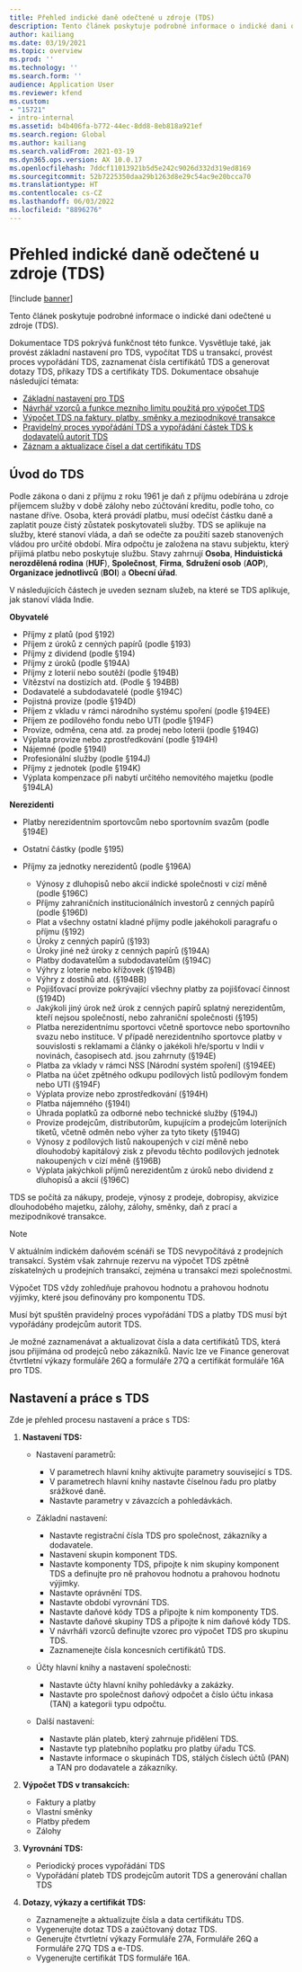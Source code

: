 ```yaml
---
title: Přehled indické daně odečtené u zdroje (TDS)
description: Tento článek poskytuje podrobné informace o indické dani odečtené u zdroje (TDS). Dokumentace TDS pokrývá funkčnost této funkce.
author: kailiang
ms.date: 03/19/2021
ms.topic: overview
ms.prod: ''
ms.technology: ''
ms.search.form: ''
audience: Application User
ms.reviewer: kfend
ms.custom:
- "15721"
- intro-internal
ms.assetid: b4b406fa-b772-44ec-8dd8-8eb818a921ef
ms.search.region: Global
ms.author: kailiang
ms.search.validFrom: 2021-03-19
ms.dyn365.ops.version: AX 10.0.17
ms.openlocfilehash: 7ddcf11013921b5d5e242c9026d332d319ed8169
ms.sourcegitcommit: 52b7225350daa29b1263d8e29c54ac9e20bcca70
ms.translationtype: HT
ms.contentlocale: cs-CZ
ms.lasthandoff: 06/03/2022
ms.locfileid: "8896276"
---
```

# <a name="indian-tax-deducted-at-source-tds-overview"></a>Přehled indické daně odečtené u zdroje (TDS)

[!include [banner](../includes/banner.md)]

Tento článek poskytuje podrobné informace o indické dani odečtené u zdroje (TDS).

Dokumentace TDS pokrývá funkčnost této funkce. Vysvětluje také, jak provést základní nastavení pro TDS, vypočítat TDS u transakcí, provést proces vypořádání TDS, zaznamenat čísla certifikátů TDS a generovat dotazy TDS, příkazy TDS a certifikáty TDS. Dokumentace obsahuje následující témata:

- [Základní nastavení pro TDS](apac-ind-TDS-TDS-ledger-accounts-setup.md)
- [Návrhář vzorců a funkce mezního limitu použitá pro výpočet TDS](apac-ind-TDS-Formula-designer.md)
- [Výpočet TDS na faktury, platby, směnky a mezipodnikové transakce](apac-ind-TDS-Calculate-TDS-on-invoices-using-journals.md)
- [Pravidelný proces vypořádání TDS a vypořádání částek TDS k dodavatelů autorit TDS](apac-ind-TDS-Run-the-periodic-TDS-settlement-process.md)
- [Záznam a aktualizace čísel a dat certifikátu TDS](apac-ind-TDS-Record-TDS-concession-certificate-numbers.md)

## <a name="introduction-to-tds"></a>Úvod do TDS

Podle zákona o dani z příjmu z roku 1961 je daň z příjmu odebírána u zdroje příjemcem služby v době zálohy nebo zúčtování kreditu, podle toho, co nastane dříve. Osoba, která provádí platbu, musí odečíst částku daně a zaplatit pouze čistý zůstatek poskytovateli služby. TDS se aplikuje na služby, které stanoví vláda, a daň se odečte za použití sazeb stanovených vládou pro určité období. Míra odpočtu je založena na stavu subjektu, který přijímá platbu nebo poskytuje službu. Stavy zahrnují **Osoba**, **Hinduistická nerozdělená rodina** (**HUF**), **Společnost**, **Firma**, **Sdružení osob** (**AOP**), **Organizace jednotlivců** (**BOI**) a **Obecní úřad**.

V následujících částech je uveden seznam služeb, na které se TDS aplikuje, jak stanoví vláda Indie.

**Obyvatelé**

- Příjmy z platů (pod §192)
- Příjem z úroků z cenných papírů (podle §193)
- Příjmy z dividend (podle §194)
- Příjmy z úroků (podle §194A)
- Příjmy z loterií nebo soutěží (podle §194B)
- Vítězství na dostizích atd. (Podle § 194BB)
- Dodavatelé a subdodavatelé (podle §194C)
- Pojistná provize (podle §194D)
- Příjem z vkladu v rámci národního systému spoření (podle §194EE)
- Příjem ze podílového fondu nebo UTI (podle §194F)
- Provize, odměna, cena atd. za prodej nebo loterii (podle §194G)
- Výplata provize nebo zprostředkování (podle §194H)
- Nájemné (podle §194I)
- Profesionální služby (podle §194J)
- Příjmy z jednotek (podle §194K)
- Výplata kompenzace při nabytí určitého nemovitého majetku (podle §194LA)

**Nerezidenti**

- Platby nerezidentním sportovcům nebo sportovním svazům (podle §194E)
- Ostatní částky (podle §195)
- Příjmy za jednotky nerezidentů (podle §196A)

    - Výnosy z dluhopisů nebo akcií indické společnosti v cizí měně (podle §196C)
    - Příjmy zahraničních institucionálních investorů z cenných papírů (podle §196D)
    - Plat a všechny ostatní kladné příjmy podle jakéhokoli paragrafu o příjmu (§192)
    - Úroky z cenných papírů (§193)
    - Úroky jiné než úroky z cenných papírů (§194A)
    - Platby dodavatelům a subdodavatelům (§194C)
    - Výhry z loterie nebo křížovek (§194B)
    - Výhry z dostihů atd. (§194BB)
    - Pojišťovací provize pokrývající všechny platby za pojišťovací činnost (§194D)
    - Jakýkoli jiný úrok než úrok z cenných papírů splatný nerezidentům, kteří nejsou společností, nebo zahraniční společnosti (§195)
    - Platba nerezidentnímu sportovci včetně sportovce nebo sportovního svazu nebo instituce. V případě nerezidentního sportovce platby v souvislosti s reklamami a články o jakékoli hře/sportu v Indii v novinách, časopisech atd. jsou zahrnuty (§194E)
    - Platba za vklady v rámci NSS \[Národní systém spoření\] (§194EE)
    - Platba na účet zpětného odkupu podílových listů podílovým fondem nebo UTI (§194F)
    - Výplata provize nebo zprostředkování (§194H)
    - Platba nájemného (§194I)
    - Úhrada poplatků za odborné nebo technické služby (§194J)
    - Provize prodejcům, distributorům, kupujícím a prodejcům loterijních tiketů, včetně odměn nebo výher za tyto tikety (§194G)
    - Výnosy z podílových listů nakoupených v cizí měně nebo dlouhodobý kapitálový zisk z převodu těchto podílových jednotek nakoupených v cizí měně (§196B)
    - Výplata jakýchkoli příjmů nerezidentům z úroků nebo dividend z dluhopisů a akcií (§196C)

TDS se počítá za nákupy, prodeje, výnosy z prodeje, dobropisy, akvizice dlouhodobého majetku, zálohy, zálohy, směnky, daň z prací a mezipodnikové transakce.

> [!NOTE]
> V aktuálním indickém daňovém scénáři se TDS nevypočítává z prodejních transakcí. Systém však zahrnuje rezervu na výpočet TDS zpětně získatelných u prodejních transakcí, zejména u transakcí mezi společnostmi.

Výpočet TDS vždy zohledňuje prahovou hodnotu a prahovou hodnotu výjimky, které jsou definovány pro komponentu TDS.

Musí být spuštěn pravidelný proces vypořádání TDS a platby TDS musí být vypořádány prodejcům autorit TDS.

Je možné zaznamenávat a aktualizovat čísla a data certifikátů TDS, která jsou přijímána od prodejců nebo zákazníků. Navíc lze ve Finance generovat čtvrtletní výkazy formuláře 26Q a formuláře 27Q a certifikát formuláře 16A pro TDS.

## <a name="setting-up-and-working-with-tds"></a>Nastavení a práce s TDS

Zde je přehled procesu nastavení a práce s TDS:

1. **Nastavení TDS:**

    - Nastavení parametrů:

        - V parametrech hlavní knihy aktivujte parametry související s TDS.
        - V parametrech hlavní knihy nastavte číselnou řadu pro platby srážkové daně.
        - Nastavte parametry v závazcích a pohledávkách.

    - Základní nastavení:

        - Nastavte registrační čísla TDS pro společnost, zákazníky a dodavatele.
        - Nastavení skupin komponent TDS.
        - Nastavte komponenty TDS, připojte k nim skupiny komponent TDS a definujte pro ně prahovou hodnotu a prahovou hodnotu výjimky.
        - Nastavte oprávnění TDS.
        - Nastavte období vyrovnání TDS.
        - Nastavte daňové kódy TDS a připojte k nim komponenty TDS.
        - Nastavte daňové skupiny TDS a připojte k nim daňové kódy TDS.
        - V návrháři vzorců definujte vzorec pro výpočet TDS pro skupinu TDS.
        - Zaznamenejte čísla koncesních certifikátů TDS.

    - Účty hlavní knihy a nastavení společnosti:

        - Nastavte účty hlavní knihy pohledávky a zakázky.
        - Nastavte pro společnost daňový odpočet a číslo účtu inkasa (TAN) a kategorii typu odpočtu.

    - Další nastavení:

        - Nastavte plán plateb, který zahrnuje přidělení TDS.
        - Nastavte typ platebního poplatku pro platby úřadu TCS.
        - Nastavte informace o skupinách TDS, stálých číslech účtů (PAN) a TAN pro dodavatele a zákazníky.

2. **Výpočet TDS v transakcích:**

    - Faktury a platby
    - Vlastní směnky
    - Platby předem
    - Zálohy

3. **Vyrovnání TDS:**

    - Periodický proces vypořádání TDS
    - Vypořádání plateb TDS prodejcům autorit TDS a generování challan TDS

4. **Dotazy, výkazy a certifikát TDS:**

    - Zaznamenejte a aktualizujte čísla a data certifikátu TDS.
    - Vygenerujte dotaz TDS a zaúčtovaný dotaz TDS.
    - Generujte čtvrtletní výkazy Formuláře 27A, Formuláře 26Q a Formuláře 27Q TDS a e-TDS.
    - Vygenerujte certifikát TDS formuláře 16A.
